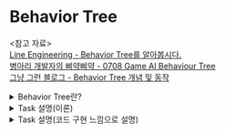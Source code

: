 Behavior Tree
===
<참고 자료>   
[Line Engineering - Behavior Tree를 알아봅시다.](https://engineering.linecorp.com/ko/blog/behavior-tree/)   
[병아리 개발자의 삐약삐약 - 0708 Game AI Behaviour Tree](https://bin-repository.tistory.com/23)   
[그냥 그런 블로그 - Behavior Tree 개념 및 동작](https://lifeisforu.tistory.com/327)

<details>
  <summary>Behavior Tree란?</summary>
  
# 1. Behavior Tree란?
[자세한 내용은 Wikipedia](https://en.wikipedia.org/wiki/Behavior_tree_(artificial_intelligence,_robotics_and_control))

- 복잡한 Game AI를 구현할 때 많이 사용
- Behavior Tree를 구현하기 위해 일반적으로 **스택(Stack) 자료 구조**를 사용
- Halo, Bioshock 및 Spore와 같은 다양한 게임에서 광범위하게 사용
- 행동(Behavior)를 트리(tree)구조로 기술
  - 구축이 완료된 Behavior Tree의 데이터 구조는 [DAG](https://en.wikipedia.org/wiki/Directed_acyclic_graph) 또는 [트리](https://en.wikipedia.org/wiki/Tree_(data_structure)) 이다.
- [Unreal Engine](https://docs.unrealengine.com/4.26/ko/InteractiveExperiences/ArtificialIntelligence/BehaviorTrees/)에는 기본 AI로 기능 지원
- 개발 유지 보수가 편리

### 평가 및 탐색 방법
- 평가(어떤 행동을 수행해야 하는지를 찾는 행위) 시, 각 노드는 [깊이 우선 탐색](https://en.wikipedia.org/wiki/Depth-first_search) 으로 평가
- 탐색 결과, 자식 노드에서 부모 노드로 상태가 반환
  - Success: 실행 성공
  - Failure: 실행 실패
  - Running(Continue): 실행 중. 다음 번에 running을 반환한 노드가 다시 호출
- 모든 노드에 평가 기능 여부를 나타내는 active/inactive 상태를 설정 가능
  
  
</details>



<details>
  <summary> Task 설명(이론) </summary>

### 태스크 (Task)
- BT의 Leaf 노드로 정의한 Task를 실행
- Task 노드는 자식을 보유하지 않음
  
### Composite Node
- **특정 작업을 실행하지 않는 대신** 자식 노드를 보유한 노드
- 셀렉터(Selector), 시퀀스(Sequence), 심플 페러렐(Simple parallel) 이 있음

#### 셀렉터(Selector)
- 자식 노드 중 하나를 실행하기 위한 노드
- 복수의 선택 중 하나의 행동을 실행해야 할 때 사용
- 자식 노드 작동 순서: 왼쪽 -> 오른쪽 순서로 깊이 우선 탐색 방식으로 순회
- 자식 노드가 success를 반환할 때까지 순회
- 모든 자식 노드가 failure를 반환하면 failure를 반환하고 종료

  
#### 시퀀스(Sequence)
- 자식 노드를 순서대로 진행하는 노드
- 연속적인 행동의 구현이 필요할 때 사용
- 자식 노드 작동 순서: 왼쪽 -> 오른쪽 순서로 깊이 우선 탐색 방식으로 순회
- **자식 노드가 failure를 반환할 때까지 순회**
- 자식 노드 중 하나라도 failure를 반환하면 sequence는 종료
- 모든 자식 노드가 failure를 반환하지 않으면, 모든 자식 노드를 순회하고 sequence 종료

![image](https://user-images.githubusercontent.com/48194683/126947179-38a7cf07-be15-4d29-85c4-95d760869167.png)


### Decorator
- 노드를 실행할 조건을 정의한 노드
- Composite 혹은 Task 노드에 붙여 해당 노드를 실행할 건지 결정

![image](https://user-images.githubusercontent.com/48194683/126948261-a7fa5f6d-853d-41dd-ba39-2aab78b93b64.png)

  
<Node의 리턴 값>   
|   	| Node 리턴 값 	|                설명                	|
|:-:	|:------------:	|:----------------------------------:	|
| 1 	|    Success   	|                완료                	|
| 2 	|    Failure   	|                실패                	|
| 3 	|    Running   	|            현재 진행 중            	|
| 4 	|    Invalid   	| 방문한 노드가 아닐 때 최초 상태 값 	|
| 5 	|     Error    	|             오류가 발생            	|
  
</details>



<details>
  <summary> Task 설명(코드 구현 느낌으로 설명) </summary>

<br/>

[그냥 그런 블로그 - Behavior Tree 개념 및 동작](https://lifeisforu.tistory.com/327)<br/>
의 내용을 정리했습니다. <br/>
자세한 내용은 위 블로그에서 확인해주세요.<br/>
<br/>
  
# 2. TASK
- BT는 태스크(TASK) 집합으로 구성
- BT는 모든 것을 노드(Node)로 표현
- 보통 Task와 Node 용어를 **같은 의미**로 사용하는 경우가 많음 
- BT의 구현에 따라 조금씩 다르지만, Task의 종류는 크게 4개로 나누어진다.
  - Composite
  - Decorator
  - Condition
  - Action

### Action Task
Action Task는 **실제 행동을 표현하는 단말 노드** 이고, 이것은 항상 **True** 나 **False**를 반환하게 되어 있다.

일반적으로
- Action.OnStart()
- Action.OnUpdate()
- Action.OnEnd()   

와 같은 메소드를 가지는데, **Action.OnUpdate()에서 true나 false를 반환**하면 그 Action의 작업은 끝이 난다.

<스택에서 작동법>
- 처음 올라갈 때 OnStart() 호출
- true나 false를 반환하지 않으면 계속해서 OnUpdate() 호출
- true나 false를 반환하면, 스택에서 빠지면서 OnEnd() 호출


### Composite Task
Composite Task는 우리말로 복합 태스크이다.   
이것은 말 그대로 **여러 개의 자식으로 구성된 Task**이다.   
자주 사용되는 Composite으로는 Select, Sequence 등이 있고, 이러한 Composite의 핵심 용도는 **node의 flow를 제어하는 것**이다.   

기본적으로 node의 실행 순서은
- 위에서 아래로
- 왼쪽에서 오른쪽

이다.

#### Select Composite
- 자식 노드가 **true를 반환**할 때까지 자식 노드를 실행
- 말 그대로 하나를 선택해서 실행

#### Sequence Composite
- 자식 노드가 **false를 반환**할 때까지 자식 노드를 실행
- 말 그대로 순차적 실행

#### Conditional Aborts
- 한국말로 조건부 취소
- 어떤 구현에서는 Reactive Evaluation 이라 한다.
- BT 말단 노드에 존재하는 Action이 true 나 false를 반환하지 않아 계속 OnUpdate()를 호출할 때 외부에서 강제적으로 그 Action을 종료하고 싶을 때 사용

<구성>
- Self: 자신의 하위에 있는 Task를 취소
- Lower Priority: 자신의 오른쪽에 있는 이웃 노드의 흐름을 취소
- Both: Self + Lower Priority

### Decoration Task
- **조건**을 의미
- **하나의 자식**만을 가질 수 있음
  - 조건 만족: 자식을 실행
  - 조건 만족하지 못함: false를 반환
- Probability, TimeOut, CheckEvnet 등에 사용
  
</details>


